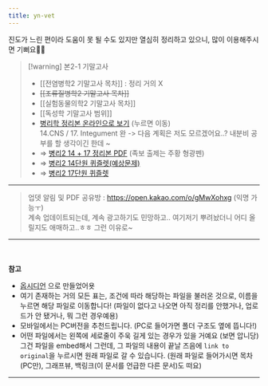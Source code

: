 ```yaml
---
title: yn-vet
---
```


진도가 느린 편이라 도움이 못 될 수도 있지만 열심히 정리하고 있으니, 많이 이용해주시면 기뻐요🙇‍♀️

>[!warning] 본2-1 기말고사
>-   [[전염병학2 기말고사 목차]] : 정리 거의 X
>-   ~~[[조류질병학2 기말고사 목차]]~~
>-   [[실험동물의학2 기말고사 목차]]
>-  [[독성학 기말고사 범위]]
>-  [병리학 정리본 온라인으로 보기](https://miro.com/app/board/uXjVKGWi_mU=/?share_link_id=354299279465) (누르면 이동) <br> 14.CNS / 17. Integument 완 -> 다음 계획은 저도 모르겠어요..? 내분비 공부를 할 생각이긴 한데 ~
>-  ⇒ [병리2 14 + 17 정리본 PDF](https://drive.google.com/file/d/1Q09cwRO_kqt__wxANq14pV8CPqry89GZ/view?usp=sharing) (족보 출제는 주황 형광펜)
>-  ⇒ [병리2 14단원 퀴즐렛(예상문제)](https://quizlet.com/kr/924489112/%EB%B3%91%EB%A6%AC2-14%EB%8B%A8%EC%9B%90-flash-cards/?x=1jqU&i=3z5eqj)
>-  ⇒ [병리2 17단원 퀴즐렛](https://quizlet.com/kr/924858501/%EB%B3%91%EB%A6%AC2-17%EB%8B%A8%EC%9B%90-flash-cards/?funnelUUID=aaf30ccf-8827-4a66-801d-073e65c52b29)

---
> 업뎃 알림 및 PDF 공유방 : https://open.kakao.com/o/gMwXohxg (익명 가능ㅜ)<br>계속 업데이트되는데, 계속 광고하기도 민망하고.. 여기저기 뿌려놨더니 어디 올릴지도 애매하고..ㅎㅎ 그런 이유로~

---
<br><br>
**참고** <br>
- [옵시디언](https://obsidian.md/) 으로 만들었어욧
- 여기 존재하는 거의 모든 표는, 조건에 따라 해당하는 파일을 불러온 것으로, 이름을 누르면 해당 파일로 이동합니다!
(파일이 없다고 나오면 아직 정리를 안했거나, 업로드가 안 됐거나, 뭐 그런 경우예용)
- 모바일에서는 PC버전을 추천드립니다. (PC로 들어가면 폴더 구조도 옆에 뜹니다!)
- 어떤 파일에서는 왼쪽에 세로줄이 주욱 길게 있는 경우가 있을 거예요 (보면 압니당)<br>그건 파일을 embed해서 그런데, 그 파일의 내용이 끝날 즈음에 `link to original`을 누르시면 원래 파일로 갈 수 있습니다. (원래 파일로 들어가시면 목차(PC만), 그래프뷰, 백링크(이 문서를 언급한 다른 문서)도 떠요)

---

